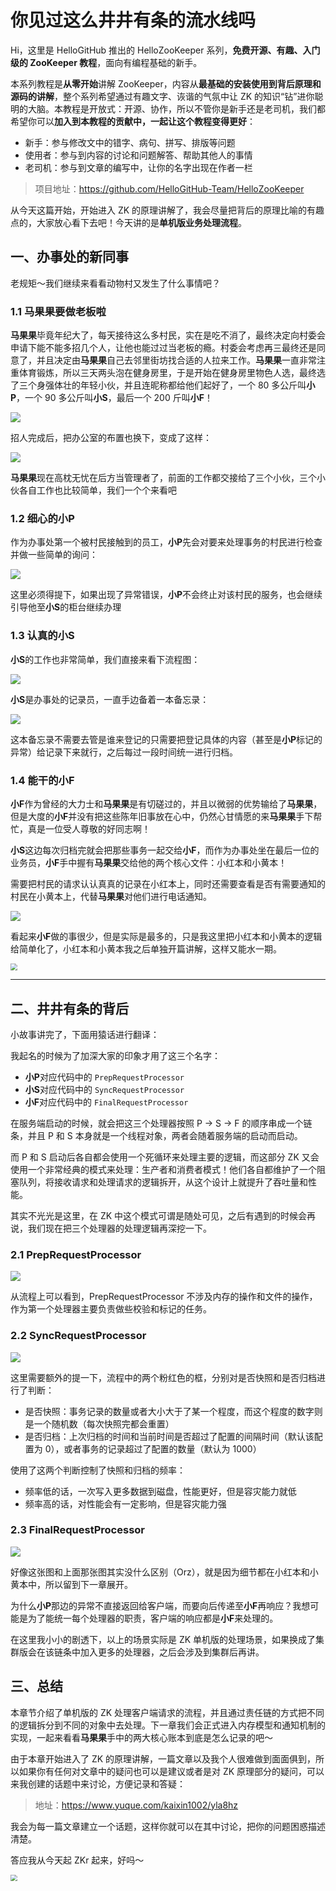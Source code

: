 # 你见过这么井井有条的流水线吗

Hi，这里是 HelloGitHub 推出的 HelloZooKeeper 系列，**免费开源、有趣、入门级的 ZooKeeper 教程**，面向有编程基础的新手。

本系列教程是**从零开始**讲解 ZooKeeper，内容从**最基础的安装使用到背后原理和源码的讲解**，整个系列希望通过有趣文字、诙谐的气氛中让 ZK 的知识“钻”进你聪明的大脑。本教程是开放式：开源、协作，所以不管你是新手还是老司机，我们都希望你可以**加入到本教程的贡献中，一起让这个教程变得更好**：

- 新手：参与修改文中的错字、病句、拼写、排版等问题
- 使用者：参与到内容的讨论和问题解答、帮助其他人的事情
- 老司机：参与到文章的编写中，让你的名字出现在作者一栏

> 项目地址：https://github.com/HelloGitHub-Team/HelloZooKeeper

从今天这篇开始，开始进入 ZK 的原理讲解了，我会尽量把背后的原理比喻的有趣点的，大家放心看下去吧！今天讲的是**单机版业务处理流程**。

## 一、办事处的新同事

老规矩～我们继续来看看动物村又发生了什么事情吧？

### 1.1 马果果要做老板啦

**马果果**毕竟年纪大了，每天接待这么多村民，实在是吃不消了，最终决定向村委会申请下能不能多招几个人，让他也能过过当老板的瘾。村委会考虑再三最终还是同意了，并且决定由**马果果**自己去邻里街坊找合适的人拉来工作。**马果果**一直非常注重体育锻炼，所以三天两头泡在健身房里，于是开始在健身房里物色人选，最终选了三个身强体壮的年轻小伙，并且连昵称都给他们起好了，一个 80 多公斤叫**小P**，一个 90 多公斤叫**小S**，最后一个 200 斤叫**小F**！

![](./images/1.png)

招人完成后，把办公室的布置也换下，变成了这样：

![](./images/2.png)

**马果果**现在高枕无忧在后方当管理者了，前面的工作都交接给了三个小伙，三个小伙各自工作也比较简单，我们一个个来看吧

### 1.2 细心的小P

作为办事处第一个被村民接触到的员工，**小P**先会对要来处理事务的村民进行检查并做一些简单的询问：

![](./images/3.png)

这里必须得提下，如果出现了异常错误，**小P**不会终止对该村民的服务，也会继续引导他至**小S**的柜台继续办理

### 1.3 认真的小S

**小S**的工作也非常简单，我们直接来看下流程图：

![](./images/4.png)

**小S**是办事处的记录员，一直手边备着一本备忘录：

![](./images/5.png)

这本备忘录不需要去管是谁来登记的只需要把登记具体的内容（甚至是**小P**标记的异常）给记录下来就行，之后每过一段时间统一进行归档。

### 1.4 能干的小F

**小F**作为曾经的大力士和**马果果**是有切磋过的，并且以微弱的优势输给了**马果果**，但是大度的**小F**并没有把这些陈年旧事放在心中，仍然心甘情愿的来**马果果**手下帮忙，真是一位受人尊敬的好同志啊！

**小S**这边每次归档完就会把那些事务一起交给**小F**，而作为办事处坐在最后一位的业务员，**小F**手中握有**马果果**交给他的两个核心文件：小红本和小黄本！

需要把村民的请求认认真真的记录在小红本上，同时还需要查看是否有需要通知的村民在小黄本上，代替**马果果**对他们进行电话通知。

![](./images/6.png)

看起来**小F**做的事很少，但是实际是最多的，只是我这里把小红本和小黄本的逻辑给简单化了，小红本和小黄本我之后单独开篇讲解，这样又能水一期。

<img src="./images/7.jpeg" style="zoom:70%;" />

---

## 二、井井有条的背后

小故事讲完了，下面用猿话进行翻译：

我起名的时候为了加深大家的印象才用了这三个名字：

- **小P**对应代码中的 `PrepRequestProcessor` 
- **小S**对应代码中的 `SyncRequestProcessor`
- **小F**对应代码中的 `FinalRequestProcessor`

在服务端启动的时候，就会把这三个处理器按照 P -> S -> F 的顺序串成一个链条，并且 P 和 S 本身就是一个线程对象，两者会随着服务端的启动而启动。

而 P 和 S 启动后各自都会使用一个死循环来处理主要的逻辑，而这部分 ZK 又会使用一个非常经典的模式来处理：生产者和消费者模式！他们各自都维护了一个阻塞队列，将接收请求和处理请求的逻辑拆开，从这个设计上就提升了吞吐量和性能。

其实不光光是这里，在 ZK 中这个模式可谓是随处可见，之后有遇到的时候会再说，我们现在把三个处理器的处理逻辑再深挖一下。

### 2.1 PrepRequestProcessor

![](./images/8.png)

从流程上可以看到，PrepRequestProcessor 不涉及内存的操作和文件的操作，作为第一个处理器主要负责做些校验和标记的任务。

### 2.2 SyncRequestProcessor

![](./images/9.png)

这里需要额外的提一下，流程中的两个粉红色的框，分别对是否快照和是否归档进行了判断：

- 是否快照：事务记录的数量或者大小大于了某一个程度，而这个程度的数字则是一个随机数（每次快照完都会重置）
- 是否归档：上次归档的时间和当前时间是否超过了配置的间隔时间（默认该配置为 0），或者事务的记录超过了配置的数量（默认为 1000）

使用了这两个判断控制了快照和归档的频率：

- 频率低的话，一次写入更多数据到磁盘，性能更好，但是容灾能力就低
- 频率高的话，对性能会有一定影响，但是容灾能力强

### 2.3 FinalRequestProcessor

![](./images/10.png)

好像这张图和上面那张图其实没什么区别（Orz），就是因为细节都在小红本和小黄本中，所以留到下一章展开。

为什么**小P**那边的异常不直接返回给客户端，而要向后传递至**小F**再响应？我想可能是为了能统一每个处理器的职责，客户端的响应都是**小F**来处理的。

在这里我小小的剧透下，以上的场景实际是 ZK 单机版的处理场景，如果换成了集群版会在该链条中加入更多的处理器，之后会涉及到集群后再讲。

## 三、总结

本章节介绍了单机版的 ZK 处理客户端请求的流程，并且通过责任链的方式把不同的逻辑拆分到不同的对象中去处理。下一章我们会正式进入内存模型和通知机制的实现，一起来看看**马果果**手中的两大核心账本到底是怎么记录的吧～

由于本章开始进入了 ZK 的原理讲解，一篇文章以及我个人很难做到面面俱到，所以如果你有任何对文章中的疑问也可以是建议或者是对 ZK 原理部分的疑问，可以来我创建的话题中来讨论，方便记录和答疑：

> 地址：https://www.yuque.com/kaixin1002/yla8hz

我会为每一篇文章建立一个话题，这样你就可以在其中讨论，把你的问题困惑描述清楚。

答应我从今天起 ZKr 起来，好吗～

<img src="./images/11.gif" style="zoom:67%;" />